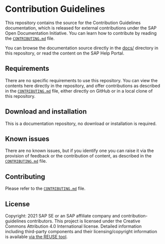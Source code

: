 # Contribution Guidelines

This repository contains the source for the Contribution Guidelines documentation, which is released for external contributions under the SAP Open Documentation Initiative. You can learn how to contribute by reading the [`CONTRIBUTING.md`](CONTRIBUTING.md) file.

You can browse the documentation source directly in the [docs/](docs/) directory in this repository, or read the content on the SAP Help Portal. <!--INSERT LINK-->

## Requirements

There are no specific requirements to use this repository. You can view the contents here directly in the repository, and offer contributions as described in the [`CONTRIBUTING.md`](CONTRIBUTING.md) file, either directly on GitHub or in a local clone of this repository.

## Download and installation

This is a documentation repository, no download or installation is required.

## Known issues

There are no known issues, but if you identify one you can raise it via the provision of feedback or the contribution of content, as described in the [`CONTRIBUTING.md`](CONTRIBUTING.md) file.

## Contributing

Please refer to the [`CONTRIBUTING.md`](CONTRIBUTING.md) file.

## License

Copyright: 2021 SAP SE or an SAP affiliate company and contribution-guidelines contributors. This project is licensed under the Creative Commons Attribution 4.0 International license. Detailed information including third-party components and their licensing/copyright information is available [via the REUSE tool](https://api.reuse.software/info/github.com/SAP-docs/contribution-guidelines).
